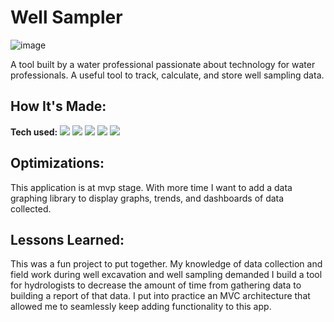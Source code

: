 # Well Sampler

![image](https://github.com/user-attachments/assets/ee787f4f-d0a1-4a4b-a897-be041251fd91)


A tool built by a water professional passionate about technology for water professionals. A useful tool to track, calculate, and store well sampling data.
<!-- **[Profile]()** -->

## How It's Made:

**Tech used:** <img src="https://img.shields.io/static/v1?label=|&message=JAVASCRIPT&color=3c7f5d&style=plastic&logo=javascript"/> <img src="https://img.shields.io/static/v1?label=|&message=Node.js&color=3c7f5d&style=plastic&logo=node.js"/> <img src="https://img.shields.io/static/v1?label=|&message=express&color=3c7f5d&style=plastic&logo=express"/> <img src="https://img.shields.io/static/v1?label=|&message=Bootstrap&color=3c7f5d&style=plastic&logo=Bootstrap"/> <img src="https://img.shields.io/static/v1?label=|&message=EJS&color=3c7f5d&style=plastic&logo=EJS"/>




## Optimizations:

This application is at mvp stage. With more time I want to add a data graphing library to display graphs, trends, and dashboards of data collected. 

## Lessons Learned:

This was a fun project to put together. My knowledge of data collection and field work during well excavation and well sampling demanded I build a tool for hydrologists to decrease the amount of time from gathering data to building a report of that data. I put into practice an MVC architecture that allowed me to seamlessly keep adding functionality to this app. 
